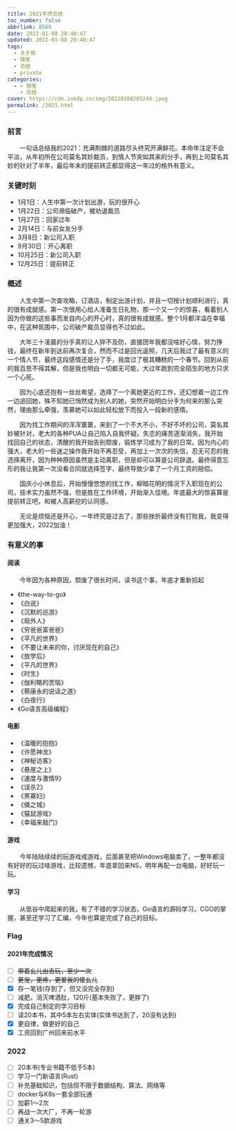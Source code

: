 ```yaml
---
title: 2021年终总结
toc_number: false
abbrlink: 8569
date: 2022-01-08 20:40:47
updated: 2022-01-08 20:40:47
tags:  
  - 关于我
  - 随笔
  - 总结
  - private
categories:
  - - 随笔
    - 总结
cover: https://cdn.inkdp.cn/img/20220108205248.jpeg
permalink: /2021.html
---
```


### 前言

&emsp;&emsp;一句话总结我的2021：充满荆棘的道路尽头终究开满鲜花。本命年注定不会平淡，从年初所在公司莫名其妙裁员，到情人节突如其来的分手，再到上司莫名其妙的针对了半年，最后年末的提前转正都显得这一年过的格外有意义。

### 关键时刻

- 1月1日：人生中第一次计划出游，玩的很开心
- 1月22日：公司濒临破产，被劝退裁员
- 1月27日：回家过年
- 2月14日：与前女友分手
- 3月8日：新公司入职
- 9月30日：开心离职
- 10月25日：新公司入职
- 12月25日：提前转正

### 概述

&emsp;&emsp;人生中第一次查攻略，订酒店，制定出游计划，并且一切按计划顺利进行，真的很有成就感。第一次很用心给人准备生日礼物，那一个又一个的惊喜，看着别人因为你做的这些事而发自内心的开心时，真的很有成就感。整个1月都洋溢在幸福中，在这种氛围中，公司破产裁员显得也不过如此。

&emsp;&emsp;大年三十凌晨的分手真的让人猝不及防，直接团年我都没啥好心情，努力挣钱，最终在新年到达前再次复合，然而不过是回光返照，几天后我过了最有意义的一个情人节，最终这段感情还是分了手，我度过了极其糟糕的一个春节。回到从前的我百思不得其解，但是我也明白一切都无可能，大过年跑到完全陌生的地方只求一个心死。

&emsp;&emsp;因为心底还抱有一丝丝希望，选择了一个离她更近的工作，还幻想着一边工作一边追回她，殊不知她已悄然成为别人的她，突然开始明白分手为何来的那么突然，理由那么牵强，羡慕她可以如此轻松放下而投入一段新的感情。

&emsp;&emsp;因为找工作期间的浑浑噩噩，来到了一个不大不小，不好不坏的公司，莫名其妙被针对，老大的各种PUA让自己陷入自我怀疑。失恋的痛苦逐渐消失，我开始找回自己的状态，清醒的我开始告别颓废，锻炼学习成为了我的日常。因为内心的强大，老大的一些迷之操作我开始不再忍受，再加上一次次的失信，忍无可忍的我选择离开，因为种种原因虽然是主动离职，但是却可以算是公司辞退。最终得意忘形的我让我第一次没看合同就选择签字，最终导致少拿了一个月工资的赔偿。

&emsp;&emsp;国庆小小休息后，开始慢慢悠悠的找工作，柳暗花明的情况下入职现在的公司，技术实力虽然不强，但是胜在工作环境，开始渐入佳境。年底最大的惊喜算是提前转正吧，和被人高薪挖的认同感。

&emsp;&emsp;无论是烦恼还是开心，一年终究是过去了，那些挫折最终没有打败我，我变得更加强大，2022加油！

### 有意义的事

#### 阅读

&emsp;&emsp;今年因为各种原因，颓废了很长时间，读书这个事，年底才重新拾起

- 《the-way-to-go》
- 《白说》
- 《沉默的巡游》
- 《局外人》
- 《穷爸爸富爸爸》
- 《平凡的世界》
- 《不要让未来的你，讨厌现在的自己》
- 《放学后》
- 《平凡的世界》
- 《时生》
- 《伽利略的苦恼》
- 《蔡康永的说话之道》
- 《白夜行》
- 《Go语言高级编程》

#### 电影

- 《温暖的抱抱》
- 《许愿神龙》
- 《神秘访客》
- 《悬崖之上》
- 《速度与激情9》
- 《误杀2》
- 《黑寡妇》
- 《俑之城》
- 《猫鼠游戏》
- 《幸福来敲门》

#### 游戏

&emsp;&emsp;今年陆陆续续的玩游戏戒游戏，后面甚至把Windows电脑卖了，一整年都没有好好的玩过啥游戏，比较遗憾，年底拿回来NS，明年再配一台电脑，好好玩一玩。

#### 学习

&emsp;&emsp;从低谷中爬起来的我，有了不错的学习状态，Go语言的源码学习，CGO的掌握，甚至还学习了汇编，今年也算是完成了自己的目标。

### Flag

#### 2021年完成情况

- [ ] ~~带着幺儿出去玩，至少一次~~
- [ ] ~~更宠，更疼，更爱我的傻幺儿~~
- [x] 存一笔钱(存到了，但又没完全存到)
- [ ] 减肥，消灭啤酒肚，120斤(基本失败了，更胖了)
- [x] 完成自己制定的学习目标
- [ ] 读20本书，其中5本左右实体(实体书达到了，20没有达到)
- [x] 更自律，做更好的自己
- [x] 工资回到广州回来前水平

### 2022

- [ ] 20本书(专业书籍不低于5本)
- [ ] 学习一门新语言(Rust)
- [ ] 补充基础知识，包括但不限于数据结构、算法、网络等
- [ ] docker与K8s一套全部玩通
- [ ] 加薪1～2次
- [ ] 再战一次大厂，不再一轮游
- [ ] 通关3～5款游戏
